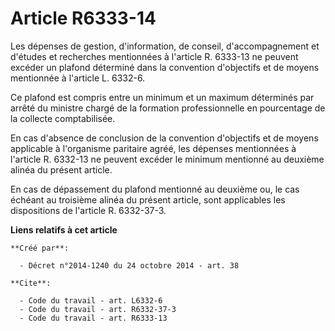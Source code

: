 # Article R6333-14

Les dépenses de gestion, d'information, de conseil, d'accompagnement et d'études et recherches mentionnées à l'article R.
6333-13 ne peuvent excéder un plafond déterminé dans la convention d'objectifs et de moyens mentionnée à l'article L.
6332-6. 

Ce plafond est compris entre un minimum et un maximum déterminés par arrêté du ministre chargé de la formation
professionnelle en pourcentage de la collecte comptabilisée. 

En cas d'absence de conclusion de la convention d'objectifs et de moyens applicable à l'organisme paritaire agréé, les
dépenses mentionnées à l'article R. 6332-13 ne peuvent excéder le minimum mentionné au deuxième alinéa du présent article. 

En cas de dépassement du plafond mentionné au deuxième ou, le cas échéant au troisième alinéa du présent article, sont
applicables les dispositions de l'article R. 6332-37-3.

**Liens relatifs à cet article**

	**Créé par**:

	  - Décret n°2014-1240 du 24 octobre 2014 - art. 38

	**Cite**:

	  - Code du travail - art. L6332-6
	  - Code du travail - art. R6332-37-3
	  - Code du travail - art. R6333-13
